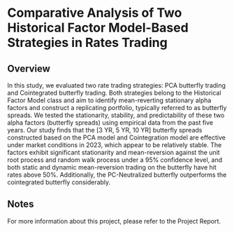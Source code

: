 # Comparative Analysis of Two Historical Factor Model-Based Strategies in Rates Trading

## Overview
In this study, we evaluated two rate trading strategies: PCA butterfly trading and Cointegrated butterfly trading. Both strategies belong to the Historical Factor Model class and aim to identify mean-reverting stationary alpha factors and construct a replicating portfolio, typically referred to as butterfly spreads. We tested the stationarity, stability, and predictability of these two alpha factors (butterfly spreads) using empirical data from the past five years. Our study finds that the [3 YR, 5 YR, 10 YR] butterfly spreads constructed based on the PCA model and Cointegration model are effective under market conditions in 2023, which appear to be relatively stable. The factors exhibit significant stationarity and mean-reversion against the unit root process and random walk process under a 95% confidence level, and both static and dynamic mean-reversion trading on the butterfly have hit rates above 50%. Additionally, the PC-Neutralized butterfly outperforms the cointegrated butterfly considerably.

## Notes
For more information about this project, please refer to the Project Report.
